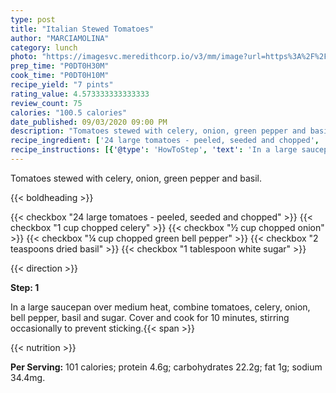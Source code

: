 ```yaml
---
type: post
title: "Italian Stewed Tomatoes"
author: "MARCIAMOLINA"
category: lunch
photo: "https://imagesvc.meredithcorp.io/v3/mm/image?url=https%3A%2F%2Fimages.media-allrecipes.com%2Fuserphotos%2F7046239.jpg"
prep_time: "P0DT0H30M"
cook_time: "P0DT0H10M"
recipe_yield: "7 pints"
rating_value: 4.573333333333333
review_count: 75
calories: "100.5 calories"
date_published: 09/03/2020 09:00 PM
description: "Tomatoes stewed with celery, onion, green pepper and basil."
recipe_ingredient: ['24 large tomatoes - peeled, seeded and chopped', '1 cup chopped celery', '½ cup chopped onion', '¼ cup chopped green bell pepper', '2 teaspoons dried basil', '1 tablespoon white sugar']
recipe_instructions: [{'@type': 'HowToStep', 'text': 'In a large saucepan over medium heat, combine tomatoes, celery, onion, bell pepper, basil and sugar.  Cover and cook for 10 minutes, stirring occasionally to prevent sticking.\n'}]
---
```


Tomatoes stewed with celery, onion, green pepper and basil. 

{{< boldheading >}}

{{< checkbox "24 large tomatoes - peeled, seeded and chopped" >}}
{{< checkbox "1 cup chopped celery" >}}
{{< checkbox "½ cup chopped onion" >}}
{{< checkbox "¼ cup chopped green bell pepper" >}}
{{< checkbox "2 teaspoons dried basil" >}}
{{< checkbox "1 tablespoon white sugar" >}}


{{< direction >}}

**Step: 1**

In a large saucepan over medium heat, combine tomatoes, celery, onion, bell pepper, basil and sugar.  Cover and cook for 10 minutes, stirring occasionally to prevent sticking.{{< span >}}

{{< nutrition >}}

**Per Serving:** 101 calories; protein 4.6g; carbohydrates 22.2g; fat 1g; sodium 34.4mg.